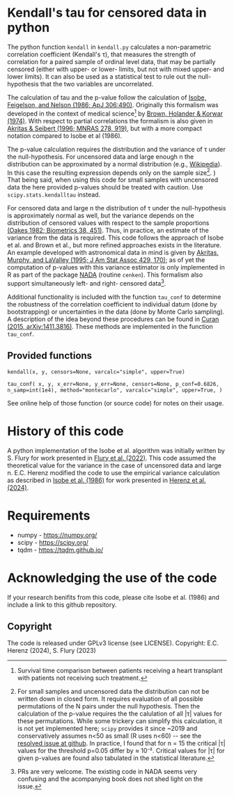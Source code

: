 # Kendall's tau for censored data in python

The python function `kendall` in `kendall.py` calculates a non-parametric correlation
coefficient (Kendall's τ), that measures the strength of correlation for a paired sample
of ordinal level data, that may be partially censored (either with upper- or lower-
limits, but not with mixed upper- and lower limits).  It can also be used as a
statistical test to rule out the null-hypothesis that the two variables are
uncorrelated.
  
The calculation of tau and the p-value follow the calculation of [Isobe, Feigelson, and
Nelson (1986; ApJ 306:490)][1].  Originally this formalism was developed in the context
of medical science[^1] by [Brown, Holander & Korwar (1974)][3].  With respect to
partial correlations the formalism is also given in [Akritas & Seibert (1996; MNRAS
278, 919)][2], but with a more compact notation compared to Isobe et al (1986).

The p-value calculation requires the distribution and the variance of τ under the null-hypothesis.  For uncensored data and large enough n the distribution can be approximated by a normal distribution (e.g., [Wikipedia][4]).  In this case the resulting expression depends only on the sample size[^2].  )
That being said, when using this code for small samples with uncensored data the here provided p-values should be treated with caution.  Use `scipy.stats.kendalltau` instead.

For censored data and large n the distribution of τ under the null-hypothesis is approximately normal as well, but the variance depends on the distribution of censored values with respect to the sample proportions [(Oakes 1982; Biometrics 38, 451)][5].  Thus, in practice, an estimate of the variance from the data is required.  This code follows the approach of Isobe et al. and Brown et al., but more refined approaches exists in the literature.  An example developed with astronomical data in mind is given by [Akritas, Murphy, and LaValley (1995; J Am Stat Assoc 429, 170)][6]; as of yet the computation of p-values with this variance estimator is only implemented in R as part of the package [NADA][NADA] (routine `cenken`).  This formalism also support simultaneously left- and right- censored data[^3].

[1]: https://doi.org/10.1086/164359
[2]: https://doi.org/10.1093/mnras/278.4.919
[3]: https://ntrl.ntis.gov/NTRL/dashboard/searchResults/titleDetail/AD767617.xhtml
[4]: https://en.wikipedia.org/wiki/Kendall_rank_correlation_coefficient#Hypothesis_test
[5]: https://doi.org/10.2307/2530458
[6]: https://doi.org/10.1080/01621459.1995.10476499
[gh]: https://github.com/scipy/scipy/issues/8456
[NADA]: https://www.rdocumentation.org/packages/NADA/

[^1]: Survival time comparison between patients receiving a heart transplant with patients not receiving such treatment.
[^2]: For small samples and uncensored data the distribution can not be written down in closed form.  It requires evaluation of all possible permutations of the N pairs under the null hypothesis.  Then the calculation of the p-value requires the the calulation of all |τ| values for these permutations.  While some trickery can simplify this calculation, it is not yet implemented here; `scipy` provides it since ~2019 and conservatively assumes n<50 as small (R uses n<60) -- see the [resolved issue at github][gh].  In practice, I found that for n = 15 the critical |τ| values for the threshold p=0.05 differ by ≈ 10⁻².  Critical values for |τ| for given p-values are found also tabulated in the statistical literature. 
[^3]: PRs are very welcome. The existing code in NADA seems very confusing and the acompanying book does not shed light on the issue. 

Additional functionality is included with the function `tau_conf` to determine the robustness of the correlation coefficient to individual datum (done by bootstrapping) or uncertainties in the data (done by Monte Carlo sampling).  A description of the idea beyond these procedures can be found in [Curan (2015, arXiv:1411.3816)][Curan].  These methods are implemented in the function `tau_conf`.

[Curan]: https://arxiv.org/abs/1411.3816

## Provided functions

`kendall(x, y, censors=None, varcalc="simple", upper=True)` 

`tau_conf( x, y, x_err=None, y_err=None, censors=None, p_conf=0.6826, n_samp=int(1e4), method="montecarlo", varcalc="simple", upper=True, )`

See online help of those function (or source code) for notes on their usage.

# History of this code 

A python implementation of the Isobe et al. algorithm was initially written by S. Flury
for work presented in [Flury et al. (2022)][7].  This code assumed the theoretical value for
the variance in the case of uncensored data and large n.  E.C. Herenz modified the code
to use the empirical variance calculation as described in [Isobe et al. (1986)][1] for work
presented in [Herenz et al. (2024)][8].

[7]: https://doi.org/10.3847/1538-4357/ac61e4
[8]: https://ui.adsabs.harvard.edu/abs/2024arXiv240603956H/abstract

# Requirements

- numpy - https://numpy.org/
- scipy - https://scipy.org/
- tqdm - https://tqdm.github.io/

# Acknowledging the use of the code

If your research benifits from this code, please cite Isobe et al. (1986) and include a
link to this github repository. 

## Copyright

The code is released under GPLv3 license (see LICENSE).
Copyright: E.C. Herenz (2024), S. Flury (2023)

